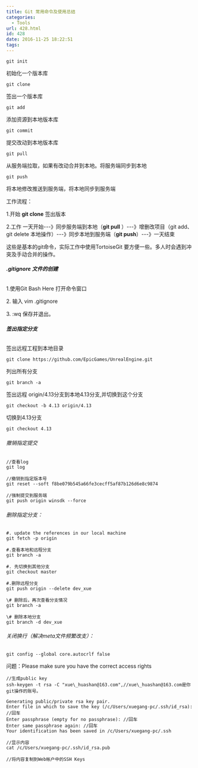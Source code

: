 ```yaml
---
title: Git 常用命令及使用总结
categories:
  - Tools
url: 428.html
id: 428
date: 2016-11-25 18:22:51
tags:
---
```


    git init

初始化一个版本库

    git clone

签出一个版本库

    git add

添加资源到本地版本库

    git commit

提交改动到本地版本库

    git pull

从服务端拉取，如果有改动合并到本地。将服务端同步到本地

    git push

将本地修改推送到服务端，将本地同步到服务端

工作流程：

1.开始 **git clone** 签出版本

2.工作 一天开始---》同步服务端到本地（**git pull** ）---》增删改项目（git add、git delete 本地操作）---》同步本地到服务端（**git push**）---》一天结束

这些是基本的git命令，实际工作中使用TortoiseGit 要方便一些。多人时会遇到冲突及手动合并的操作。

###### **.gitignore 文件的创建**

1.使用Git Bash Here 打开命令窗口

2\. 输入 vim .gitignore

3\. :wq 保存并退出。

###### **签出指定分支**

签出远程工程到本地目录

    git clone https://github.com/EpicGames/UnrealEngine.git
    
列出所有分支

    git branch -a
    
签出远程 origin/4.13分支到本地4.13分支,并切换到这个分支

    git checkout -b 4.13 origin/4.13
    
切换到4.13分支

    git checkout 4.13

###### 撤销指定提交

    //查看log
    git log
    
    //撤销到指定版本号
    git reset --soft f8be079b545a66fe3cecff5af87b126d6e8c9874

    //强制提交到服务端
    git push origin winsdk --force

###### 删除指定分支：
    
    #. update the references in our local machine 
    git fetch -p origin
    
    #.查看本地和远程分支
    git branch -a
    
    #. 先切换到其他分支
    git checkout master
    
    #.删除远程分支
    git push origin --delete dev_xue
    
    \# 删除后，再次查看分支情况
    git branch -a
    
    \# 删除本地分支
    git branch -d dev_xue
    
###### 关闭换行（解决meta文件频繁改支）：
    git config --global core.autocrlf false

问题：Please make sure you have the correct access rights
    
    //生成public key
    ssh-keygen -t rsa -C "xue\_huashan@163.com",//xue\_huashan@163.com是你git操作的账号。
    
    Generating public/private rsa key pair.
    Enter file in which to save the key (/c/Users/xuegang-pc/.ssh/id_rsa): //回车
    Enter passphrase (empty for no passphrase): //回车
    Enter same passphrase again: //回车
    Your identification has been saved in /c/Users/xuegang-pc/.ssh
    
    //显示内容
    cat /c/Users/xuegang-pc/.ssh/id_rsa.pub
    
    //将内容复制到Web帐户中的SSH Keys
